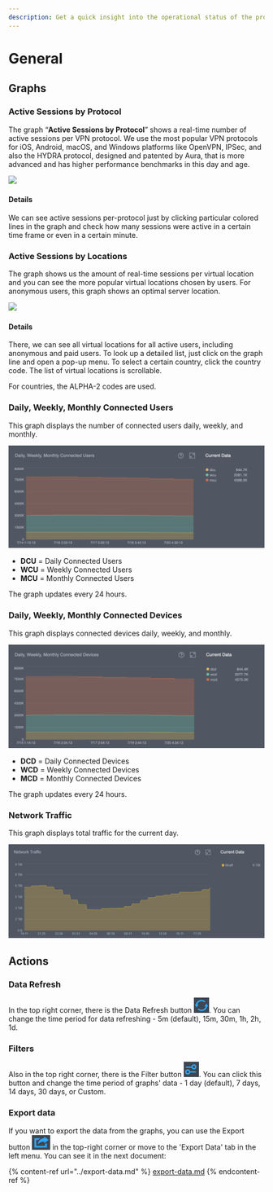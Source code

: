 ```yaml
---
description: Get a quick insight into the operational status of the project
---
```


# General

## Graphs

### Active Sessions by Protocol

The graph “**Active Sessions by Protocol**” shows a real-time number of active sessions per VPN protocol. We use the most popular VPN protocols for iOS, Android, macOS, and Windows platforms like OpenVPN, IPSec, and also the HYDRA protocol, designed and patented by Aura, that is more advanced and has higher performance benchmarks in this day and age. &#x20;

![](<../../.gitbook/assets/active\_session\_protocol (1).png>)

#### Details

We can see active sessions per-protocol just by clicking particular colored lines in the graph and check how many sessions were active in a certain time frame or even in a certain minute.

### Active Sessions by Locations

The graph shows us the amount of real-time sessions per virtual location and you can see the more popular virtual locations chosen by users. For anonymous users, this graph shows an optimal server location. &#x20;

![](../../.gitbook/assets/active\_session\_locations.png)

#### Details

There, we can see all virtual locations for all active users, including anonymous and paid users. To look up a detailed list, just click on the graph line and open a pop-up menu. To select a certain country, click the country code. The list of virtual locations is scrollable.

For countries, the ALPHA-2 codes are used.

### Daily, Weekly, Monthly Connected Users

This graph displays the number of connected users daily, weekly, and monthly.

![](<../../.gitbook/assets/mcu (1).png>)

* **DCU** = Daily Connected Users
* **WCU** = Weekly Connected Users
* **MCU** = Monthly Connected Users

The graph updates every 24 hours.

### Daily, Weekly, Monthly Connected Devices

This graph displays connected devices daily, weekly, and monthly.

![](../../.gitbook/assets/mcd.png)

* **DCD** = Daily Connected Devices
* **WCD** = Weekly Connected Devices
* **MCD** = Monthly Connected Devices

The graph updates every 24 hours.

### Network Traffic

This graph displays total traffic for the current day.

![](<../../.gitbook/assets/image (14) (1) (1).png>)

## Actions

### Data Refresh

In the top right corner, there is the Data Refresh button ![](<../../.gitbook/assets/image (13) (1).png>). You can change the time period for data refreshing - 5m (default), 15m, 30m, 1h, 2h, 1d.

### Filters

Also in the top right corner, there is the Filter button ![](<../../.gitbook/assets/image (12) (1).png>). You can click this button and change the time period of graphs' data - 1 day (default), 7 days, 14 days, 30 days, or Custom.

### Export data

If you want to export the data from the graphs, you can use the Export button ![](<../../.gitbook/assets/image (10) (1).png>) in the top-right corner or move to the 'Export Data' tab in the left menu. You can see it in the next document:

{% content-ref url="../export-data.md" %}
[export-data.md](../export-data.md)
{% endcontent-ref %}

